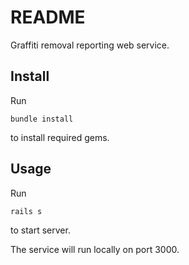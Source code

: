 # README

Graffiti removal reporting web service.

## Install

Run
```
bundle install
```
to install required gems.

## Usage

Run
```
rails s
```
to start server.

The service will run locally on port 3000.
